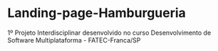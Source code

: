 # Landing-page-Hamburgueria
1º Projeto Interdisciplinar desenvolvido no curso Desenvolvimento de Software Multiplataforma - FATEC-Franca/SP
